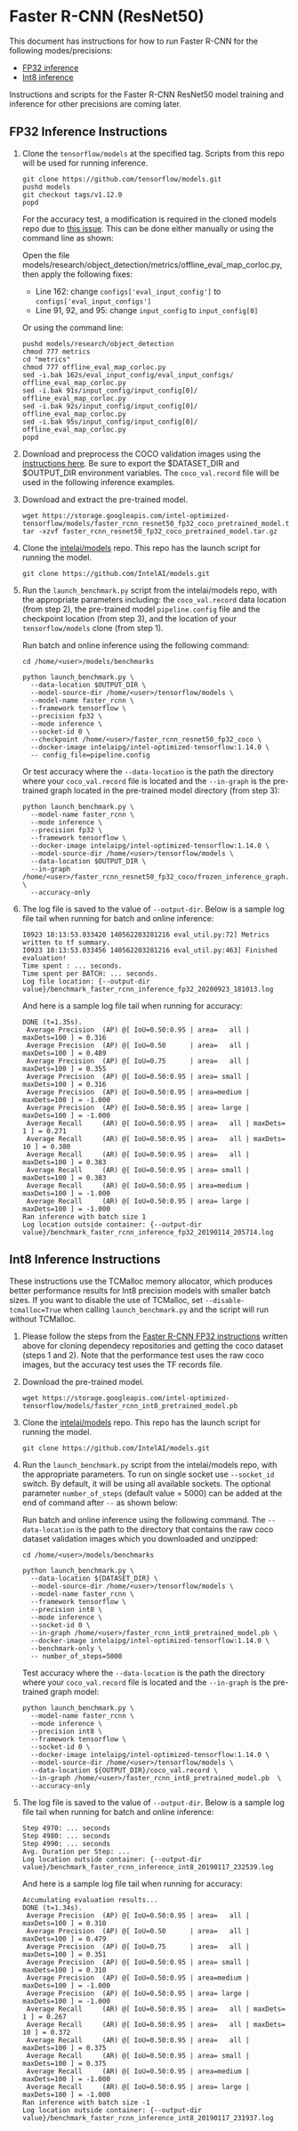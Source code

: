 # Faster R-CNN (ResNet50)

This document has instructions for how to run Faster R-CNN for the
following modes/precisions:
* [FP32 inference](#fp32-inference-instructions)
* [Int8 inference](#int8-inference-instructions)

Instructions and scripts for the Faster R-CNN ResNet50 model training and inference
for other precisions are coming later.

## FP32 Inference Instructions

1. Clone the `tensorflow/models` at the specified tag. Scripts from this
   repo will be used for running inference.
   ```
   git clone https://github.com/tensorflow/models.git
   pushd models
   git checkout tags/v1.12.0
   popd
   ```
   For the accuracy test, a modification is required in the cloned models repo
   due to [this issue](https://github.com/tensorflow/models/issues/5411).
   This can be done either manually or using the command line as shown:

   Open the file models/research/object_detection/metrics/offline_eval_map_corloc.py,
   then apply the following fixes:
   * Line 162: change `configs['eval_input_config']` to `configs['eval_input_configs']`
   * Line 91, 92, and 95: change `input_config` to `input_config[0]`

   Or using the command line:
   ```
   pushd models/research/object_detection
   chmod 777 metrics
   cd "metrics"
   chmod 777 offline_eval_map_corloc.py
   sed -i.bak 162s/eval_input_config/eval_input_configs/ offline_eval_map_corloc.py
   sed -i.bak 91s/input_config/input_config[0]/ offline_eval_map_corloc.py
   sed -i.bak 92s/input_config/input_config[0]/ offline_eval_map_corloc.py
   sed -i.bak 95s/input_config/input_config[0]/ offline_eval_map_corloc.py
   popd
   ```

2. Download and preprocess the COCO validation images using the [instructions here](datasets/coco/README.md).
   Be sure to export the $DATASET_DIR and $OUTPUT_DIR environment variables.
   The `coco_val.record` file will be used in the following inference examples.

3. Download and extract the pre-trained model.
   ```
   wget https://storage.googleapis.com/intel-optimized-tensorflow/models/faster_rcnn_resnet50_fp32_coco_pretrained_model.tar.gz
   tar -xzvf faster_rcnn_resnet50_fp32_coco_pretrained_model.tar.gz
   ```

4. Clone the [intelai/models](https://github.com/intelai/models) repo.
   This repo has the launch script for running the model.
   ```
   git clone https://github.com/IntelAI/models.git
   ```

5. Run the `launch_benchmark.py` script from the intelai/models repo,
   with the appropriate parameters including: the `coco_val.record` data
   location (from step 2), the pre-trained model `pipeline.config` file
   and the checkpoint location (from step 3), and the location of your
   `tensorflow/models` clone (from step 1).

   Run batch and online inference using the following command:
   ```
   cd /home/<user>/models/benchmarks

   python launch_benchmark.py \
     --data-location $OUTPUT_DIR \
     --model-source-dir /home/<user>/tensorflow/models \
     --model-name faster_rcnn \
     --framework tensorflow \
     --precision fp32 \
     --mode inference \
     --socket-id 0 \
     --checkpoint /home/<user>/faster_rcnn_resnet50_fp32_coco \
     --docker-image intelaipg/intel-optimized-tensorflow:1.14.0 \
     -- config_file=pipeline.config
    ```

   Or test accuracy where the `--data-location` is the path the directory
   where your `coco_val.record` file is located and the `--in-graph` is
   the pre-trained graph located in the pre-trained model directory (from step 3):
   ```
   python launch_benchmark.py \
     --model-name faster_rcnn \
     --mode inference \
     --precision fp32 \
     --framework tensorflow \
     --docker-image intelaipg/intel-optimized-tensorflow:1.14.0 \
     --model-source-dir /home/<user>/tensorflow/models \
     --data-location $OUTPUT_DIR \
     --in-graph /home/<user>/faster_rcnn_resnet50_fp32_coco/frozen_inference_graph.pb \
     --accuracy-only
   ```

6. The log file is saved to the value of `--output-dir`. Below is a
   sample log file tail when running for batch and online inference:

   ```
   I0923 18:13:53.033420 140562203281216 eval_util.py:72] Metrics written to tf summary.
   I0923 18:13:53.033456 140562203281216 eval_util.py:463] Finished evaluation!
   Time spent : ... seconds.
   Time spent per BATCH: ... seconds.
   Log file location: {--output-dir value}/benchmark_faster_rcnn_inference_fp32_20200923_181013.log
    ```

   And here is a sample log file tail when running for accuracy:
    ```
    DONE (t=1.35s).
     Average Precision  (AP) @[ IoU=0.50:0.95 | area=   all | maxDets=100 ] = 0.316
     Average Precision  (AP) @[ IoU=0.50      | area=   all | maxDets=100 ] = 0.489
     Average Precision  (AP) @[ IoU=0.75      | area=   all | maxDets=100 ] = 0.355
     Average Precision  (AP) @[ IoU=0.50:0.95 | area= small | maxDets=100 ] = 0.316
     Average Precision  (AP) @[ IoU=0.50:0.95 | area=medium | maxDets=100 ] = -1.000
     Average Precision  (AP) @[ IoU=0.50:0.95 | area= large | maxDets=100 ] = -1.000
     Average Recall     (AR) @[ IoU=0.50:0.95 | area=   all | maxDets=  1 ] = 0.271
     Average Recall     (AR) @[ IoU=0.50:0.95 | area=   all | maxDets= 10 ] = 0.380
     Average Recall     (AR) @[ IoU=0.50:0.95 | area=   all | maxDets=100 ] = 0.383
     Average Recall     (AR) @[ IoU=0.50:0.95 | area= small | maxDets=100 ] = 0.383
     Average Recall     (AR) @[ IoU=0.50:0.95 | area=medium | maxDets=100 ] = -1.000
     Average Recall     (AR) @[ IoU=0.50:0.95 | area= large | maxDets=100 ] = -1.000
    Ran inference with batch size 1
    Log location outside container: {--output-dir value}/benchmark_faster_rcnn_inference_fp32_20190114_205714.log
    ```

## Int8 Inference Instructions

These instructions use the TCMalloc memory allocator, which produces 
better performance results for Int8 precision models with smaller batch sizes. 
If you want to disable the use of TCMalloc, set `--disable-tcmalloc=True` 
when calling `launch_benchmark.py` and the script will run without TCMalloc.

1. Please follow the steps from the
   [Faster R-CNN FP32 instructions](#fp32-inference-instructions) written
   above for cloning dependecy repositories and getting the coco dataset
   (steps 1 and 2). Note that the performance test uses the raw coco
   images, but the accuracy test uses the TF records file.

2. Download the pre-trained model.
   ```
   wget https://storage.googleapis.com/intel-optimized-tensorflow/models/faster_rcnn_int8_pretrained_model.pb
   ```

3. Clone the [intelai/models](https://github.com/intelai/models) repo.
   This repo has the launch script for running the model.
   ```
   git clone https://github.com/IntelAI/models.git
   ```

4. Run the `launch_benchmark.py` script from the intelai/models repo,
   with the appropriate parameters. To run on single socket use
   `--socket_id` switch. By default, it will be using all available
   sockets. The optional parameter `number_of_steps` (default value =
   5000) can be added at the end of command after `--` as shown below:

   Run batch and online inference using the following command. The
   `--data-location` is the path to the directory that contains the raw
   coco dataset validation images which you downloaded and unzipped:
   ```
   cd /home/<user>/models/benchmarks

   python launch_benchmark.py \
     --data-location ${DATASET_DIR} \
     --model-source-dir /home/<user>/tensorflow/models \
     --model-name faster_rcnn \
     --framework tensorflow \
     --precision int8 \
     --mode inference \
     --socket-id 0 \
     --in-graph /home/<user>/faster_rcnn_int8_pretrained_model.pb \
     --docker-image intelaipg/intel-optimized-tensorflow:1.14.0 \
     --benchmark-only \
     -- number_of_steps=5000
    ```

   Test accuracy where the `--data-location` is the path the directory
   where your `coco_val.record` file is located and the `--in-graph` is
   the pre-trained graph model:
   ```
   python launch_benchmark.py \
     --model-name faster_rcnn \
     --mode inference \
     --precision int8 \
     --framework tensorflow \
     --socket-id 0 \
     --docker-image intelaipg/intel-optimized-tensorflow:1.14.0 \
     --model-source-dir /home/<user>/tensorflow/models \
     --data-location ${OUTPUT_DIR}/coco_val.record \
     --in-graph /home/<user>/faster_rcnn_int8_pretrained_model.pb  \
     --accuracy-only
   ```

5. The log file is saved to the value of `--output-dir`. Below is a
   sample log file tail when running for batch and online inference:
   ```
   Step 4970: ... seconds
   Step 4980: ... seconds
   Step 4990: ... seconds
   Avg. Duration per Step: ...
   Log location outside container: {--output-dir value}/benchmark_faster_rcnn_inference_int8_20190117_232539.log
   ```

   And here is a sample log file tail when running for accuracy:
   ```
   Accumulating evaluation results...
   DONE (t=1.34s).
    Average Precision  (AP) @[ IoU=0.50:0.95 | area=   all | maxDets=100 ] = 0.310
    Average Precision  (AP) @[ IoU=0.50      | area=   all | maxDets=100 ] = 0.479
    Average Precision  (AP) @[ IoU=0.75      | area=   all | maxDets=100 ] = 0.351
    Average Precision  (AP) @[ IoU=0.50:0.95 | area= small | maxDets=100 ] = 0.310
    Average Precision  (AP) @[ IoU=0.50:0.95 | area=medium | maxDets=100 ] = -1.000
    Average Precision  (AP) @[ IoU=0.50:0.95 | area= large | maxDets=100 ] = -1.000
    Average Recall     (AR) @[ IoU=0.50:0.95 | area=   all | maxDets=  1 ] = 0.267
    Average Recall     (AR) @[ IoU=0.50:0.95 | area=   all | maxDets= 10 ] = 0.372
    Average Recall     (AR) @[ IoU=0.50:0.95 | area=   all | maxDets=100 ] = 0.375
    Average Recall     (AR) @[ IoU=0.50:0.95 | area= small | maxDets=100 ] = 0.375
    Average Recall     (AR) @[ IoU=0.50:0.95 | area=medium | maxDets=100 ] = -1.000
    Average Recall     (AR) @[ IoU=0.50:0.95 | area= large | maxDets=100 ] = -1.000
   Ran inference with batch size -1
   Log location outside container: {--output-dir value}/benchmark_faster_rcnn_inference_int8_20190117_231937.log
   ```
